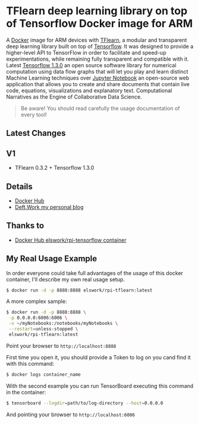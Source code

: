 # TFlearn deep learning library on top of Tensorflow Docker image for ARM

A [Docker](http://docker.com) image for ARM devices with [TFlearn](http://tflearn.org), a modular and transparent deep learning library built on top of [Tensorflow](https://www.tensorflow.org/). It was designed to provide a higher-level API to TensorFlow in order to facilitate and speed-up experimentations, while remaining fully transparent and compatible with it.
Latest [Tensorflow 1.3.0](https://www.tensorflow.org/) an open source software library for numerical computation using data flow graphs that will let you play and learn distinct Machine Learning techniques over [Jupyter Notebook](http://jupyter.org/) an open-source web application that allows you to create and share documents that contain live code, equations, visualizations and explanatory text. Computational Narratives as the Engine of Collaborative Data Science.   

> Be aware! You should read carefully the usage documentation of every tool!

## Latest Changes
V1
-----
- TFlearn 0.3.2 + Tensorflow 1.3.0

## Details
- [Docker Hub](https://hub.docker.com/r/elswork/rpi-tflearn/)
- [Deft.Work my personal blog](http://deft.work)

## Thanks to

- [Docker Hub elswork/rpi-tensorflow container](https://hub.docker.com/r/elswork/rpi-tensorflow/)

## My Real Usage Example

In order everyone could take full advantages of the usage of this docker container, I'll describe my own real usage setup.
```sh
$ docker run -d -p 8888:8888 elswork/rpi-tflearn:latest

```
A more complex sample:
```sh
$ docker run -d -p 8888:8888 \
 -p 0.0.0.0:6006:6006 \
 -v ~/myNotebooks:/notebooks/myNotebooks \
 --restart=unless-stopped \
 elswork/rpi-tflearn:latest
```
Point your browser to `http://localhost:8888`

First time you open it, you should provide a Token to log on you cand find it with this command:

```sh
$ docker logs container_name
```

With the second example you can run TensorBoard executing this command in the container:

```sh
$ tensorboard --logdir=path/to/log-directory --host=0.0.0.0
```
And pointing your browser to `http://localhost:6006`
